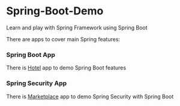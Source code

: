 # Spring-Boot-Demo

Learn and play with Spring Framework using Spring Boot

There are apps to cover main Spring features:

### Spring Boot App

There is [Hotel](Hotel-Spring-Boot-App/README.md) app to demo Spring Boot features

### Spring Security App

There is [Marketplace](Marketplace-Spring-Security-App) app to demo Spring Security with Spring Boot
